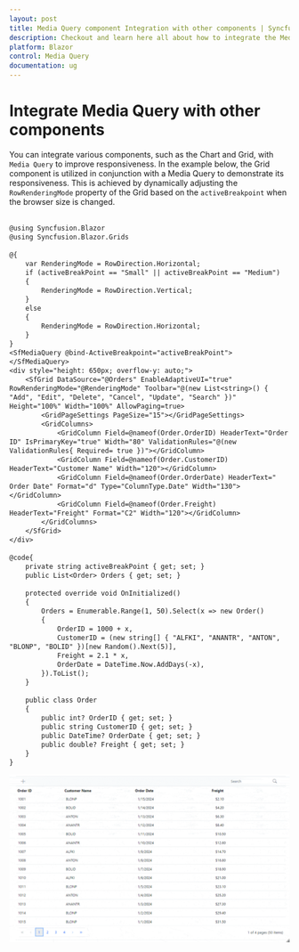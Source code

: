 ```yaml
---
layout: post
title: Media Query component Integration with other components | Syncfusion
description: Checkout and learn here all about how to integrate the Media Query with other component like Chart and much more details.
platform: Blazor
control: Media Query
documentation: ug
---
```


# Integrate Media Query with other components

You can integrate various components, such as the Chart and Grid, with `Media Query` to improve responsiveness. In the example below, the Grid component is utilized in conjunction with a Media Query to demonstrate its responsiveness. This is achieved by dynamically adjusting the `RowRenderingMode` property of the Grid based on the `activeBreakpoint` when the browser size is changed.

```cshtml

@using Syncfusion.Blazor
@using Syncfusion.Blazor.Grids

@{
    var RenderingMode = RowDirection.Horizontal;
    if (activeBreakPoint == "Small" || activeBreakPoint == "Medium")
    {
        RenderingMode = RowDirection.Vertical;
    }
    else
    {
        RenderingMode = RowDirection.Horizontal;
    }
}
<SfMediaQuery @bind-ActiveBreakpoint="activeBreakPoint"></SfMediaQuery>
<div style="height: 650px; overflow-y: auto;">
    <SfGrid DataSource="@Orders" EnableAdaptiveUI="true" RowRenderingMode="@RenderingMode" Toolbar="@(new List<string>() { "Add", "Edit", "Delete", "Cancel", "Update", "Search" })" Height="100%" Width="100%" AllowPaging=true>
        <GridPageSettings PageSize="15"></GridPageSettings>
        <GridColumns>
            <GridColumn Field=@nameof(Order.OrderID) HeaderText="Order ID" IsPrimaryKey="true" Width="80" ValidationRules="@(new ValidationRules{ Required= true })"></GridColumn>
            <GridColumn Field=@nameof(Order.CustomerID) HeaderText="Customer Name" Width="120"></GridColumn>
            <GridColumn Field=@nameof(Order.OrderDate) HeaderText=" Order Date" Format="d" Type="ColumnType.Date" Width="130"></GridColumn>
            <GridColumn Field=@nameof(Order.Freight) HeaderText="Freight" Format="C2" Width="120"></GridColumn>
        </GridColumns>
    </SfGrid>
</div>

@code{
    private string activeBreakPoint { get; set; }
    public List<Order> Orders { get; set; }

    protected override void OnInitialized()
    {
        Orders = Enumerable.Range(1, 50).Select(x => new Order()
        {
            OrderID = 1000 + x,
            CustomerID = (new string[] { "ALFKI", "ANANTR", "ANTON", "BLONP", "BOLID" })[new Random().Next(5)],
            Freight = 2.1 * x,
            OrderDate = DateTime.Now.AddDays(-x),
        }).ToList();
    }

    public class Order
    {
        public int? OrderID { get; set; }
        public string CustomerID { get; set; }
        public DateTime? OrderDate { get; set; }
        public double? Freight { get; set; }
    }
}

```

![Blazor Media Query integration in Grid](images/blazor-media-query-with-grid.gif)